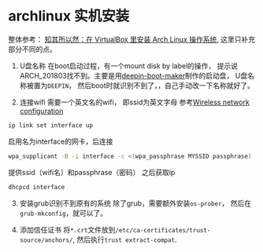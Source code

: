 # archlinux 实机安装

整体参考： [知其所以然：在 VirtualBox 里安装 Arch Linux 操作系统](https://www.jianshu.com/p/98b8965b1d10), 这里只补充部分不同的点。

1. U盘名称
在boot启动过程，有一个mount disk by label的操作， 提示说ARCH_201803找不到。主要是用[deepin-boot-maker](http://cdimage.deepin.com/applications/deepin-boot-maker/windows/deepin-boot-maker.exe
)制作的启动盘， U盘名称被置为```DEEPIN```， 然后boot时就识别不到了，，自己手动改一下名称就好了。

2. 连接wifi
需要一个英文名的wifi， 即ssid为英文字母
参考[Wireless network configuration](https://wiki.archlinux.org/index.php/Wireless_network_configuration#Example)
```sh
ip link set interface up
``` 
启用名为interface的网卡，后连接
```sh
wpa_supplicant -B -i interface -c <(wpa_passphrase MYSSID passphrase)
```
提供ssid（wifi名）和passphrase（密码）
之后获取ip
```sh
dhcpcd interface
```

3. 安装grub识别不到原有的系统
除了grub，需要额外安装```os-prober```， 然后在```grub-mkconfig```，就可以了。

4. 添加信任证书
将```*.crt```文件放到```/etc/ca-certificates/trust-source/anchors/```, 然后执行```trust extract-compat```.